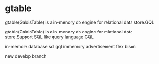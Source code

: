 # gtable

gtable(GaloisTable) is a in-menory db engine for relational data store.GQL


gtable(GaloisTable) is a in-menory db engine for relational data store.Support SQL like query language GQL


in-memory
database
sql
gql
immemory
advertisement
flex
bison

new develop branch
